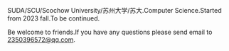 SUDA/SCU/Scochow University/苏州大学/苏大.Computer Science.Started from 2023 fall.To be continued.


Be welcome to friends.If you have any questions please send email to 2350396572@qq.com.
